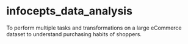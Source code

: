 # infocepts_data_analysis
To perform multiple tasks and transformations on a large eCommerce dataset to understand purchasing habits of shoppers.
